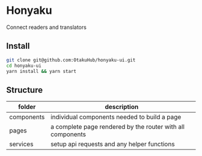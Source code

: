 # Honyaku

Connect readers and translators

## Install

```bash
git clone git@github.com:OtakuHub/honyaku-ui.git
cd honyaku-ui
yarn install && yarn start
```

## Structure

| folder     | description                                                |
| ---------- | ---------------------------------------------------------- |
| components | individual components needed to build a page               |
| pages      | a complete page rendered by the router with all components |
| services   | setup api requests and any helper functions                |
